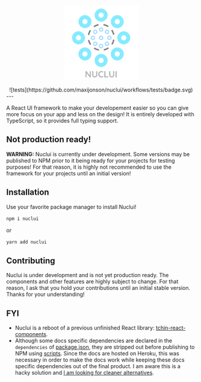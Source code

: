 <p align="center">
    <a href="http://nuclui.chintristan.io/">
        <img src="docs/public/assets/images/logo-name.png" alt="Nuclui Logo" width="200" />
    </a>
</p>
<div align="center">
    ![tests](https://github.com/maxijonson/nuclui/workflows/tests/badge.svg)
</div>
---

A React UI framework to make your developement easier so you can give more focus on your app and less on the design! It is entirely developed with TypeScript, so it provides full typing support.

## Not production ready!

**WARNING:** Nuclui is currently under development. Some versions may be published to NPM prior to it being ready for your projects for testing purposes! For that reason, it is highly not recommended to use the framework for your projects until an initial version!

## Installation

Use your favorite package manager to install Nuclui!

```bash
npm i nuclui
```

or

```bash
yarn add nuclui
```

## Contributing

Nuclui is under development and is not yet production ready. The components and other features are highly subject to change. For that reason, I ask that you hold your contributions until an initial stable version. Thanks for your understanding!

## FYI

-   Nuclui is a reboot of a previous unfinished React library: [tchin-react-components](https://github.com/maxijonson/tchin-react-components).
-   Although some docs specific dependencies are declared in the `dependencies` of [package.json](./package.json), they are stripped out before publishing to NPM using [scripts](./scripts/prepublishOnly.js). Since the docs are hosted on Heroku, this was necessary in order to make the docs work while keeping these docs specific dependencies out of the final product. I am aware this is a hacky solution and [I am looking for cleaner alternatives](https://stackoverflow.com/questions/62460197/how-do-you-exclude-certain-dependencies-from-being-published-with-npm).

